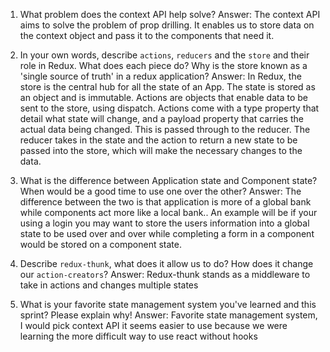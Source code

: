 1. What problem does the context API help solve?
Answer: The context API aims to solve the problem of prop drilling. It enables us to store data on the context object and pass it to the components that need it.


1. In your own words, describe `actions`, `reducers` and the `store` and their role in Redux. What does each piece do? Why is the store known as a 'single source of truth' in a redux application?
Answer: In Redux, the store is the central hub for all the state of an App. The state is stored as an object and is immutable. Actions are objects that enable data to be sent to the store, using dispatch. Actions come with a type property that detail what state will change, and a payload property that carries the actual data being changed. This is passed through to the reducer. The reducer takes in the state and the action to return a new state to be passed into the store, which will make the necessary changes to the data.


1. What is the difference between Application state and Component state? When would be a good time to use one over the other?
Answer: The difference between the two is that application is more of a global bank while components act more like a local bank.. An example will be if your using a login you may want to store the users information into a global state to be used over and over while completing a form in a component would be stored on a component state.


1. Describe `redux-thunk`, what does it allow us to do? How does it change our `action-creators`?
Answer: Redux-thunk stands as a middleware to take in actions and changes multiple states

1. What is your favorite state management system you've learned and this sprint? Please explain why!
Answer: Favorite state management system, I would pick context API it seems easier to use because we were learning the more difficult way to use react without hooks
